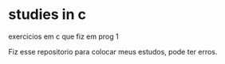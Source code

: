 # studies in c
 exercicios em c que fiz em prog 1

 Fiz esse repositorio para colocar meus estudos, pode ter erros.
